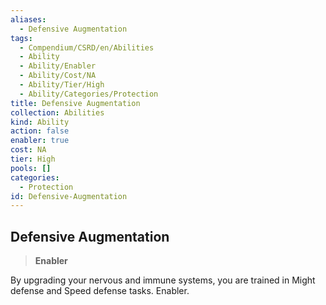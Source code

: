 ```yaml
---
aliases:
  - Defensive Augmentation
tags:
  - Compendium/CSRD/en/Abilities
  - Ability
  - Ability/Enabler
  - Ability/Cost/NA
  - Ability/Tier/High
  - Ability/Categories/Protection
title: Defensive Augmentation
collection: Abilities
kind: Ability
action: false
enabler: true
cost: NA
tier: High
pools: []
categories:
  - Protection
id: Defensive-Augmentation
---
```

## Defensive Augmentation    
>**Enabler**  
    
By upgrading your nervous and immune systems, you are trained in Might defense and Speed defense tasks. Enabler.
